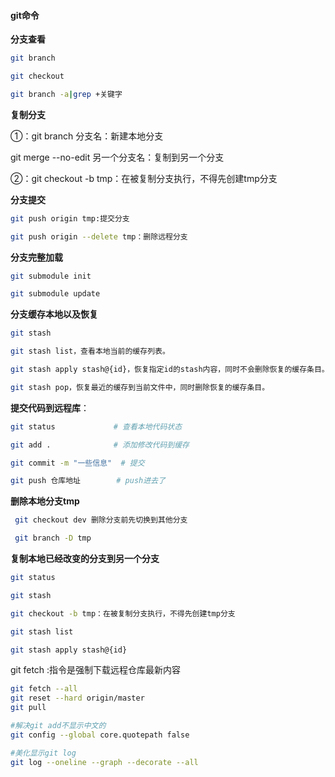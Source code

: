 #### git命令



**分支查看**

```sh
git branch

git checkout 

git branch -a|grep +关键字
```



**复制分支**

①：git branch 分支名：新建本地分支

git merge --no-edit 另一个分支名：复制到另一个分支

②：git checkout -b tmp：在被复制分支执行，不得先创建tmp分支



**分支提交**

```sh
git push origin tmp:提交分支

git push origin --delete tmp：删除远程分支
```



**分支完整加载**

```sh
git submodule init

git submodule update
```



**分支缓存本地以及恢复**

```sh
git stash 

git stash list，查看本地当前的缓存列表。

git stash apply stash@{id}，恢复指定id的stash内容，同时不会删除恢复的缓存条目。

git stash pop，恢复最近的缓存到当前文件中，同时删除恢复的缓存条目。
```



**提交代码到远程库**：

```sh
git status             # 查看本地代码状态

git add .              # 添加修改代码到缓存

git commit -m "一些信息"  # 提交

git push 仓库地址        # push进去了

```



**删除本地分支tmp**

```sh
 git checkout dev 删除分支前先切换到其他分支

 git branch -D tmp
```



**复制本地已经改变的分支到另一个分支**

```sh
git status

git stash 

git checkout -b tmp：在被复制分支执行，不得先创建tmp分支

git stash list

git stash apply stash@{id}
```



git fetch :指令是强制下载远程仓库最新内容

```sh
git fetch --all  
git reset --hard origin/master 
git pull
```



```sh
#解决git add不显示中文的
git config --global core.quotepath false 

#美化显示git log
git log --oneline --graph --decorate --all


```
